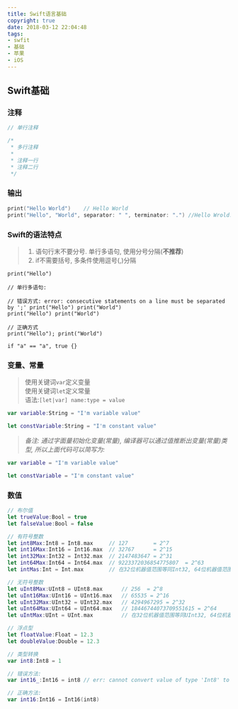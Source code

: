 ```yaml
---
title: Swift语言基础
copyright: true
date: 2018-03-12 22:04:48
tags:
- swfit
- 基础
- 苹果
- iOS
---
```



## Swift基础

### 注释
```swift
// 单行注释

/*
 * 多行注释
 *
 * 注释一行
 * 注释二行
 */

```


### 输出
```swift
print("Hello World")	// Hello World
print("Hello", "World", separator: " ", terminator: ".") //Hello Wrold."

```
### Swift的语法特点      
> 1. 语句行末不要分号. 单行多语句, 使用分号分隔(**不推荐**)
> 2. if不需要括号, 多条件使用逗号(,)分隔

```siwft
print("Hello") 

// 单行多语句:

// 错误方式: error: consecutive statements on a line must be separated by ';' print("Hello") print("World")
print("Hello") print("World")

// 正确方式
print("Hello"); print("World")

if "a" == "a", true {}
```

### 变量、常量
> 使用关键词```var```定义变量    
> 使用关键词```let```定义常量	
> 语法:```[let|var] name:type = value```	

```swift
var variable:String = "I'm variable value"	

let constVariable:String = "I'm constant value"
```

> *备注: 通过字面量初始化变量(常量), 编译器可以通过值推断出变量(常量)类型, 所以上面代码可以简写为:*

```swift
var variable = "I'm variable value"	

let constVariable = "I'm constant value"
```

### 数值
```swift
// 布尔值
let trueValue:Bool = true
let falseValue:Bool = false

// 有符号整数
let int8Max:Int8 = Int8.max     // 127        = 2^7
let int16Max:Int16 = Int16.max  // 32767      = 2^15
let int32Max:Int32 = Int32.max  // 2147483647 = 2^31
let int64Max:Int64 = Int64.max  // 9223372036854775807  = 2^63
let intMas:Int = Int.max        // 在32位机器值范围等同Int32, 64位机器值范围等同Int64

// 无符号整数
let uInt8Max:UInt8 = UInt8.max      // 256  = 2^8
let uInt16Max:UInt16 = UInt16.max   // 65535 = 2^16
let uInt32Max:UInt32 = UInt32.max   // 4294967295 = 2^32
let uInt64Max:UInt64 = UInt64.max   // 18446744073709551615 = 2^64
let uIntMax:UInt = UInt.max         // 在32位机器值范围等同UInt32, 64位机器值范围等同UInt64

// 浮点型
let floatValue:Float = 12.3
let doubleValue:Double = 12.3

// 类型转换
var int8:Int8 = 1

// 错误方法:
var int16_:Int16 = int8 // err: cannot convert value of type 'Int8' to specified type 'Int16'

// 正确方法:
var int16:Int16 = Int16(int8)
```

